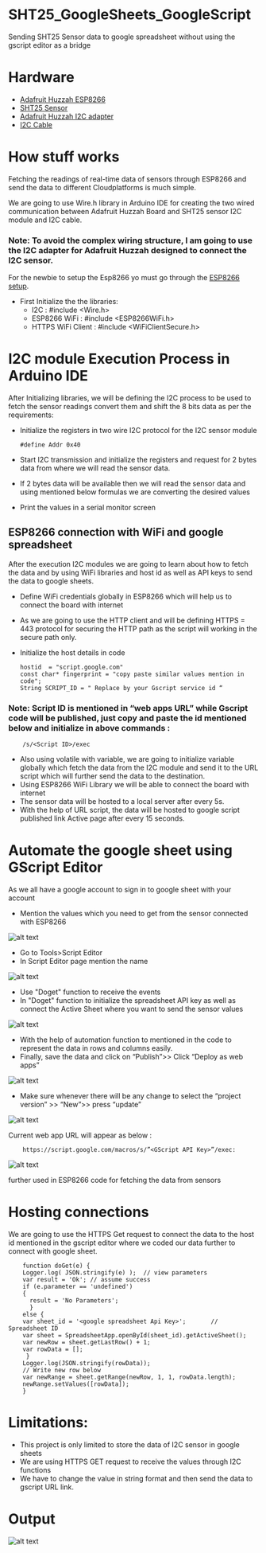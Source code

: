 # SHT25_GoogleSheets_GoogleScript
Sending SHT25 Sensor data to google spreadsheet without using the gscript editor as a bridge

# Hardware
 - [Adafruit Huzzah ESP8266](https://www.thingbits.net/products/adafruit-huzzah-esp8266-wifi-breakout-board?utm_source=google&utm_medium=cpc&gclid=Cj0KCQiA3IPgBRCAARIsABb-iGK_yrh94I-yVBeadNt0Hj_m0wOOg0dfDr81zkfdsZZ1O1vGUczu-vkaAqOIEALw_wcB)
 - [SHT25 Sensor](https://store.ncd.io/product/sht25-humidity-and-temperature-sensor-%C2%B11-8rh-%C2%B10-2c-i2c-mini-module/)
 - [Adafruit Huzzah I2C adapter](https://store.ncd.io/product/i2c-shield-for-adafruit-huzzah-esp8266-integrated-usb-and-i2c-port/)
 - [I2C Cable](https://store.ncd.io/product/i%C2%B2c-cable/)

# How stuff works

Fetching the readings of real-time data of sensors through ESP8266 and send the data to different Cloudplatforms is much simple.

We are going to use Wire.h library in Arduino IDE for creating the two wired communication between Adafruit Huzzah Board and SHT25 sensor I2C module and I2C cable.

### Note: To avoid the complex wiring structure, I am going to use the I2C adapter for Adafruit Huzzah designed to connect the I2C sensor.

For the newbie to setup the Esp8266 yo must go through the [ESP8266 setup](https://github.com/varul29/ESP8266/blob/master/README.md).

   - First Initialize the the libraries:
        - I2C :  #include <Wire.h>
        - ESP8266 WiFi : #include <ESP8266WiFi.h>
        - HTTPS WiFi Client : #include <WiFiClientSecure.h>
 
# I2C module Execution Process in Arduino IDE

After Initializing libraries, we will be defining the I2C process to be used to fetch the sensor readings convert them and shift the 8 bits data as per the requirements:

- Initialize the registers in two wire I2C protocol for the I2C sensor module 

      #define Addr 0x40

- Start I2C transmission and initialize the registers and request for 2 bytes data from where we will read the sensor data.
- If 2 bytes data will be available then we will read the sensor data and using mentioned below formulas we are converting the desired values 
- Print the values in a serial monitor screen

## ESP8266 connection with WiFi and google spreadsheet
After the execution  I2C modules we are going to learn about how to fetch the data and by using WiFi libraries and host id as well as API keys to send the data to google sheets.

- Define WiFi credentials globally  in ESP8266 which will help us to connect the board with internet 
- As we are going to use the HTTP client and will be defining HTTPS = 443 protocol for securing the HTTP path as the script will working in the secure path only.
- Initialize the host details in code 
  
      hostid  = "script.google.com"
      const char* fingerprint = "copy paste similar values mention in code";
      String SCRIPT_ID = " Replace by your Gscript service id “

### Note: Script ID is mentioned in “web apps URL” while Gscript code will be published, just copy and paste the id mentioned below and initialize in above commands :

        /s/<Script ID>/exec

- Also using volatile with variable, we are going to initialize variable globally which fetch the data from the I2C module and send it to the URL script which will further send the data to the destination.
- Using ESP8266 WiFi Library we will be able to connect the board with internet 
- The sensor data will be hosted to a local server after every 5s.
- With the help of URL script, the data will be hosted to google script published link Active page after every 15 seconds.

# Automate the google sheet using GScript Editor 

As we all have a google account to sign in to google sheet with your account
 - Mention the values which you need to get from the sensor connected with ESP8266
 
 ![alt text](https://github.com/varul29/SHT25_GoogleSheets_GoogleScript/blob/master/GScript_SHT25_Snaps/Add%20sheet%20value.PNG)
 
 - Go to Tools>Script Editor
 - In Script Editor page mention the name 
 
 ![alt text](https://github.com/varul29/SHT25_GoogleSheets_GoogleScript/blob/master/GScript_SHT25_Snaps/Script%20editor.PNG)
 
 - Use "Doget" function to receive the events
 - In "Doget" function to initialize the spreadsheet API key as well as connect the Active Sheet where you want to send the sensor values
 
 ![alt text](https://github.com/varul29/SHT25_GoogleSheets_GoogleScript/blob/master/GScript_SHT25_Snaps/spread%20sheet%20link.PNG)
 
 - With the help of automation function to mentioned in the code to represent the data in rows and columns easily.
 - Finally, save the data and click on “Publish”>> Click “Deploy as web apps”
 
 ![alt text](https://github.com/varul29/SHT25_GoogleSheets_GoogleScript/blob/master/GScript_SHT25_Snaps/Publish.PNG)
 
 - Make sure whenever there will be any change to select the “project version” >> “New”>> press “update”
 
 ![alt text](https://github.com/varul29/SHT25_GoogleSheets_GoogleScript/blob/master/GScript_SHT25_Snaps/Project%20vision.PNG)

Current web app URL will appear as below :

        https://script.google.com/macros/s/”<GScript API Key>”/exec:
        
 ![alt text](https://github.com/varul29/SHT25_GoogleSheets_GoogleScript/blob/master/GScript_SHT25_Snaps/Scipt%20API%20key.PNG)

further used in ESP8266 code for fetching the data from sensors

# Hosting connections 

We are going to use the HTTPS Get request to connect the data to the host id mentioned in the gscript editor where we coded our data further to connect with google sheet.

        function doGet(e) { 
        Logger.log( JSON.stringify(e) );  // view parameters
        var result = 'Ok'; // assume success
        if (e.parameter == 'undefined') 
        {
          result = 'No Parameters';
          }
        else {
        var sheet_id = '<google spreadsheet Api Key>';       // Spreadsheet ID
        var sheet = SpreadsheetApp.openById(sheet_id).getActiveSheet();
        var newRow = sheet.getLastRow() + 1;                        
        var rowData = [];
         }
        Logger.log(JSON.stringify(rowData));
        // Write new row below
        var newRange = sheet.getRange(newRow, 1, 1, rowData.length);
        newRange.setValues([rowData]);
        }

# Limitations:

 - This project is only limited to store the data of I2C sensor in google sheets
 - We are using HTTPS GET request to receive the values through I2C functions
 - We have to change the value in string format and then send the data to gscript URL link.

# Output

 ![alt text](https://github.com/varul29/SHT25_GoogleSheets_GoogleScript/blob/master/GScript_SHT25_Snaps/Output.PNG)
